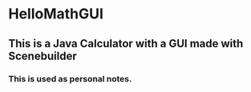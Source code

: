 # HelloMathGUI

## This is a Java Calculator with a GUI made with Scenebuilder

### This is used as personal notes.
